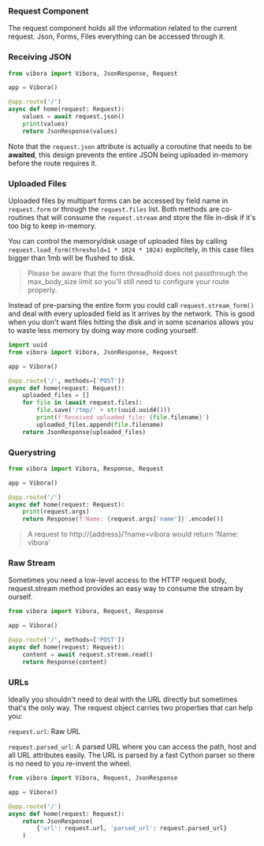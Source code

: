 ### Request Component

The request component holds all the information related
to the current request.
Json, Forms, Files everything can be accessed through it.

### Receiving JSON

```py
from vibora import Vibora, JsonResponse, Request

app = Vibora()

@app.route('/')
async def home(request: Request):
    values = await request.json()
    print(values)
    return JsonResponse(values)
```

Note that the `request.json` attribute is actually a coroutine
that needs to be **awaited**, this design prevents the entire JSON being
uploaded in-memory before the route requires it.


### Uploaded Files

Uploaded files by multipart forms can be accessed by
field name in `request.form` or through the
`request.files` list. Both methods are co-routines that will consume the
`request.stream` and store the file in-disk if it's too big
to keep in-memory.

You can control the memory/disk usage of uploaded files by calling
`request.load_form(threshold=1 * 1024 * 1024)` explicitely,
in this case files bigger than 1mb will be flushed to disk.

> Please be aware that the form threadhold does not passthrough the
  max_body_size limit so you'll still need to configure your route
  properly.

Instead of pre-parsing the entire form you could call
`request.stream_form()` and deal with every uploaded field as
it arrives by the network. This is good when you don't want files
hitting the disk and in some scenarios allows you to waste less memory
by doing way more coding yourself.

```py
import uuid
from vibora import Vibora, JsonResponse, Request

app = Vibora()

@app.route('/', methods=['POST'])
async def home(request: Request):
    uploaded_files = []
    for file in (await request.files):
        file.save('/tmp/' + str(uuid.uuid4()))
        print(f'Received uploaded file: {file.filename}')
        uploaded_files.append(file.filename)
    return JsonResponse(uploaded_files)
```

### Querystring

```py
from vibora import Vibora, Response, Request

app = Vibora()

@app.route('/')
async def home(request: Request):
    print(request.args)
    return Response(f'Name: {request.args['name']}'.encode())
```
> A request to http://{address}/?name=vibora would return 'Name: vibora'

### Raw Stream

Sometimes you need a low-level access to the HTTP request body,
request.stream method provides an easy way to consume the
stream by ourself.

```py
from vibora import Vibora, Request, Response

app = Vibora()

@app.route('/', methods=['POST'])
async def home(request: Request):
    content = await request.stream.read()
    return Response(content)
```

### URLs

Ideally you shouldn't need to deal with the URL directly but
sometimes that's the only way. The request object carries two properties
that can help you:

`request.url`: Raw URL

`request.parsed_url`: A parsed URL where you can access the path,
host and all URL attributes easily.
The URL is parsed by a
fast Cython parser so there is no need to you re-invent the wheel.

```py
from vibora import Vibora, Request, JsonResponse

app = Vibora()

@app.route('/')
async def home(request: Request):
    return JsonResponse(
        {'url': request.url, 'parsed_url': request.parsed_url}
    )
```
